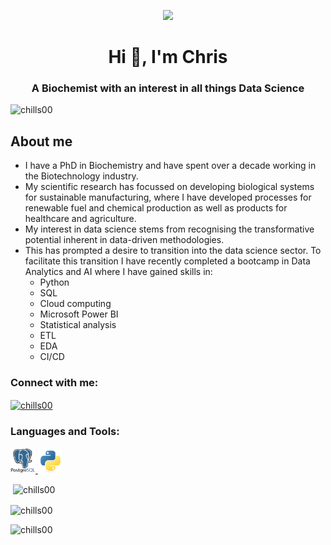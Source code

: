 <p align="center"> <img src="https://i.pinimg.com/originals/10/f0/b2/10f0b2dbb93987c1ad63d566c116fc79.gif" height="400" width=auto /> </p>
<h1 align="center">Hi 👋, I'm Chris</h1>
<h3 align="center">A Biochemist with an interest in all things Data Science</h3>

<p align="left"> <img src="https://komarev.com/ghpvc/?username=chills00&label=Profile%20views&color=0e75b6&style=flat" alt="chills00" /> </p>

## About me

- I have a PhD in Biochemistry and have spent over a decade working in the Biotechnology industry.
- My scientific research has focussed on developing biological systems for sustainable manufacturing, where I have developed processes for renewable fuel and chemical production as well as products for healthcare and agriculture. 
- My interest in data science stems from recognising the transformative potential inherent in data-driven methodologies.
- This has prompted a desire to transition into the data science sector. To facilitate this transition I have recently completed a bootcamp in Data Analytics and AI where I have gained skills in:
  - Python
  - SQL
  - Cloud computing
  - Microsoft Power BI
  - Statistical analysis
  - ETL
  - EDA
  - CI/CD

<h3 align="left">Connect with me:</h3>
<p align="left">
<a href="https://linkedin.com/in/chills00" target="blank"><img align="center" src="https://raw.githubusercontent.com/rahuldkjain/github-profile-readme-generator/master/src/images/icons/Social/linked-in-alt.svg" alt="chills00" height="30" width="40" /></a>
</p>

<h3 align="left">Languages and Tools:</h3>
<p align="left"> <a href="https://www.postgresql.org" target="_blank" rel="noreferrer"> <img src="https://raw.githubusercontent.com/devicons/devicon/master/icons/postgresql/postgresql-original-wordmark.svg" alt="postgresql" width="40" height="40"/> </a> <a href="https://www.python.org" target="_blank" rel="noreferrer"> <img src="https://raw.githubusercontent.com/devicons/devicon/master/icons/python/python-original.svg" alt="python" width="40" height="40"/> </a> </p>



<p>&nbsp;<img align="center" src="https://github-readme-stats.vercel.app/api?username=chills00&show_icons=true&locale=en" alt="chills00" /></p>

<p><img align="center" src="https://github-readme-streak-stats.herokuapp.com/?user=chills00&" alt="chills00" /></p>

<p><img align="left" src="https://github-readme-stats.vercel.app/api/top-langs?username=chills00&show_icons=true&locale=en&layout=compact" alt="chills00" /></p>
